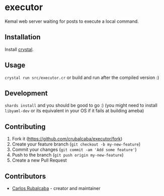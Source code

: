# executor

Kemal web server waiting for posts to execute a local command.

## Installation

Install [crystal](https://crystal-lang.org/install/).

## Usage

`crystal run src/executor.cr` or build and run after the compiled version :)

## Development

`shards install` and you should be good to go :)
(you might need to install `libyaml-dev` or its equivalent in your OS if it fails at building ameba)

## Contributing

1. Fork it (<https://github.com/crubalcaba/executor/fork>)
2. Create your feature branch (`git checkout -b my-new-feature`)
3. Commit your changes (`git commit -am 'Add some feature'`)
4. Push to the branch (`git push origin my-new-feature`)
5. Create a new Pull Request

## Contributors

- [Carlos Rubalcaba](https://github.com/crubalcaba) - creator and maintainer
